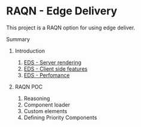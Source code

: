 # RAQN - Edge Delivery

This project is a RAQN option for using edge deliver.

Summary

1. Introduction

   1. [EDS - Server rendering](edge/server.md)
   2. [EDS - Client side features](edge/client.md)
   3. [EDS - Perfomance](edge/perfomance.md)

2. RAQN POC
   1. Reasoning
   2. Component loader
   3. Custom elements
   4. Defining Priority Components
